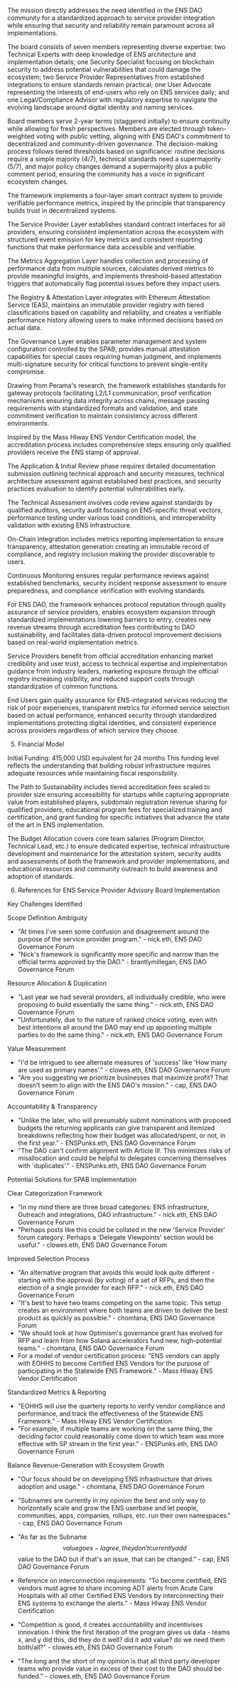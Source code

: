 
The mission directly addresses the need identified in the ENS DAO community for a standardized approach to service provider integration while ensuring that security and reliability remain paramount across all implementations.


The board consists of seven members representing diverse expertise: two Technical Experts with deep knowledge of ENS architecture and implementation details; one Security Specialist focusing on blockchain security to address potential vulnerabilities that could damage the ecosystem; two Service Provider Representatives from established integrations to ensure standards remain practical; one User Advocate representing the interests of end-users who rely on ENS services daily; and one Legal/Compliance Advisor with regulatory expertise to navigate the evolving landscape around digital identity and naming services.

Board members serve 2-year terms (staggered initially) to ensure continuity while allowing for fresh perspectives. Members are elected through token-weighted voting with public vetting, aligning with ENS DAO's commitment to decentralized and community-driven governance. The decision-making process follows tiered thresholds based on significance: routine decisions require a simple majority (4/7), technical standards need a supermajority (5/7), and major policy changes demand a supermajority plus a public comment period, ensuring the community has a voice in significant ecosystem changes.

The framework implements a four-layer smart contract system to provide verifiable performance metrics, inspired by the principle that transparency builds trust in decentralized systems.

The Service Provider Layer establishes standard contract interfaces for all providers, ensuring consistent implementation across the ecosystem with structured event emission for key metrics and consistent reporting functions that make performance data accessible and verifiable.

The Metrics Aggregation Layer handles collection and processing of performance data from multiple sources, calculates derived metrics to provide meaningful insights, and implements threshold-based attestation triggers that automatically flag potential issues before they impact users.

The Registry & Attestation Layer integrates with Ethereum Attestation Service (EAS), maintains an immutable provider registry with tiered classifications based on capability and reliability, and creates a verifiable performance history allowing users to make informed decisions based on actual data.

The Governance Layer enables parameter management and system configuration controlled by the SPAB, provides manual attestation capabilities for special cases requiring human judgment, and implements multi-signature security for critical functions to prevent single-entity compromise.

Drawing from Perama's research, the framework establishes standards for gateway protocols facilitating L2/L1 communication, proof verification mechanisms ensuring data integrity across chains, message passing requirements with standardized formats and validation, and state commitment verification to maintain consistency across different environments.

Inspired by the Mass HIway ENS Vendor Certification model, the accreditation process includes comprehensive steps ensuring only qualified providers receive the ENS stamp of approval.

The Application & Initial Review phase requires detailed documentation submission outlining technical approach and security measures, technical architecture assessment against established best practices, and security practices evaluation to identify potential vulnerabilities early.

The Technical Assessment involves code review against standards by qualified auditors, security audit focusing on ENS-specific threat vectors, performance testing under various load conditions, and interoperability validation with existing ENS infrastructure.

On-Chain Integration includes metrics reporting implementation to ensure transparency, attestation generation creating an immutable record of compliance, and registry inclusion making the provider discoverable to users.

Continuous Monitoring ensures regular performance reviews against established benchmarks, security incident response assessment to ensure preparedness, and compliance verification with evolving standards.


For ENS DAO, the framework enhances protocol reputation through quality assurance of service providers, enables ecosystem expansion through standardized implementations lowering barriers to entry, creates new revenue streams through accreditation fees contributing to DAO sustainability, and facilitates data-driven protocol improvement decisions based on real-world implementation metrics.

Service Providers benefit from official accreditation enhancing market credibility and user trust, access to technical expertise and implementation guidance from industry leaders, marketing exposure through the official registry increasing visibility, and reduced support costs through standardization of common functions.

End Users gain quality assurance for ENS-integrated services reducing the risk of poor experiences, transparent metrics for informed service selection based on actual performance, enhanced security through standardized implementations protecting digital identities, and consistent experience across providers regardless of which service they choose.

 5. Financial Model

 Initial Funding: 415,000 USD equivalent for 24 months
This funding level reflects the understanding that building robust infrastructure requires adequate resources while maintaining fiscal responsibility.

The Path to Sustainability includes tiered accreditation fees scaled to provider size ensuring accessibility for startups while capturing appropriate value from established players, subdomain registration revenue sharing for qualified providers, educational program fees for specialized training and certification, and grant funding for specific initiatives that advance the state of the art in ENS implementation.

The Budget Allocation covers core team salaries (Program Director, Technical Lead, etc.) to ensure dedicated expertise, technical infrastructure development and maintenance for the attestation system, security audits and assessments of both the framework and provider implementations, and educational resources and community outreach to build awareness and adoption of standards.

 6. References for ENS Service Provider Advisory Board Implementation

 Key Challenges Identified

 Scope Definition Ambiguity
- "At times I've seen some confusion and disagreement around the purpose of the service provider program." - nick.eth, ENS DAO Governance Forum
- "Nick's framework is significantly more specific and narrow than the official terms approved by the DAO." - brantlymillegan, ENS DAO Governance Forum

 Resource Allocation & Duplication
- "Last year we had several providers, all individually credible, who were proposing to build essentially the same thing." - nick.eth, ENS DAO Governance Forum
- "Unfortunately, due to the nature of ranked choice voting, even with best intentions all around the DAO may end up appointing multiple parties to do the same thing." - nick.eth, ENS DAO Governance Forum

 Value Measurement
- "I'd be intrigued to see alternate measures of 'success' like 'How many are used as primary names'." - clowes.eth, ENS DAO Governance Forum
- "Are you suggesting we prioritize businesses that maximize profit? That doesn't seem to align with the ENS DAO's mission." - cap, ENS DAO Governance Forum

 Accountability & Transparency
- "Unlike the later, who will presumably submit nominations with proposed budgets the returning applicants can give transparent and itemized breakdowns reflecting how their budget was allocated/spent, or not, in the first year." - ENSPunks.eth, ENS DAO Governance Forum
- "The DAO can't confirm alignment with Article III. This minimizes risks of misallocation and could be helpful to delegates concerning themselves with 'duplicates'." - ENSPunks.eth, ENS DAO Governance Forum

 Potential Solutions for SPAB Implementation

 Clear Categorization Framework
- "In my mind there are three broad categories: ENS infrastructure, Outreach and integrations, DAO infrastructure." - nick.eth, ENS DAO Governance Forum
- "Perhaps posts like this could be collated in the new 'Service Provider' forum category. Perhaps a 'Delegate Viewpoints' section would be useful." - clowes.eth, ENS DAO Governance Forum

 Improved Selection Process
- "An alternative program that avoids this would look quite different - starting with the approval (by voting) of a set of RFPs, and then the election of a single provider for each RFP." - nick.eth, ENS DAO Governance Forum
- "It's best to have two teams competing on the same topic. This setup creates an environment where both teams are driven to deliver the best product as quickly as possible." - chomtana, ENS DAO Governance Forum
- "We should look at how Optimism's governance grant has evolved for RFP and learn from how Solana accelerators fund new, high-potential teams." - chomtana, ENS DAO Governance Forum
- For a model of vendor certification process: "ENS vendors can apply with EOHHS to become Certified ENS Vendors for the purpose of participating in the Statewide ENS Framework." - Mass HIway ENS Vendor Certification

 Standardized Metrics & Reporting
- "EOHHS will use the quarterly reports to verify vendor compliance and performance, and track the effectiveness of the Statewide ENS Framework." - Mass HIway ENS Vendor Certification
- "For example, if multiple teams are working on the same thing, the deciding factor could reasonably come down to which team was more effective with SP stream in the first year." - ENSPunks.eth, ENS DAO Governance Forum

 Balance Revenue-Generation with Ecosystem Growth
- "Our focus should be on developing ENS infrastructure that drives adoption and usage." - chomtana, ENS DAO Governance Forum
- "Subnames are currently in my opinion the best and only way to horizontally scale and grow the ENS userbase and let people, communities, apps, companies, rollups, etc. run their own namespaces." - cap, ENS DAO Governance Forum
- "As far as the Subname $$ value goes - I agree, they don't currently add $$ value to the DAO but if that's an issue, that can be changed." - cap, ENS DAO Governance Forum


- Reference on interconnection requirements: "To become certified, ENS vendors must agree to share incoming ADT alerts from Acute Care Hospitals with all other Certified ENS Vendors by interconnecting their ENS systems to exchange the alerts." - Mass HIway ENS Vendor Certification
- "Competition is good, it creates accountability and incentivises innovation. I think the first iteration of the program gives us data - teams x, and y did this, did they do it well? did it add value? do we need them both/all?" - clowes.eth, ENS DAO Governance Forum
- "The long and the short of my opinion is that all third party developer teams who provide value in excess of their cost to the DAO should be funded." - clowes.eth, ENS DAO Governance Forum